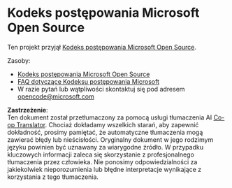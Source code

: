 <!--
CO_OP_TRANSLATOR_METADATA:
{
  "original_hash": "e8b14f0e66db374a2ada46e25fac88ae",
  "translation_date": "2025-03-28T09:04:27+00:00",
  "source_file": "CODE_OF_CONDUCT.md",
  "language_code": "pl"
}
-->
# Kodeks postępowania Microsoft Open Source

Ten projekt przyjął [Kodeks postępowania Microsoft Open Source](https://opensource.microsoft.com/codeofconduct/).

Zasoby:

- [Kodeks postępowania Microsoft Open Source](https://opensource.microsoft.com/codeofconduct/)
- [FAQ dotyczące Kodeksu postępowania Microsoft](https://opensource.microsoft.com/codeofconduct/faq/)
- W razie pytań lub wątpliwości skontaktuj się pod adresem [opencode@microsoft.com](mailto:opencode@microsoft.com)

**Zastrzeżenie**:  
Ten dokument został przetłumaczony za pomocą usługi tłumaczenia AI [Co-op Translator](https://github.com/Azure/co-op-translator). Chociaż dokładamy wszelkich starań, aby zapewnić dokładność, prosimy pamiętać, że automatyczne tłumaczenia mogą zawierać błędy lub nieścisłości. Oryginalny dokument w jego rodzimym języku powinien być uznawany za wiarygodne źródło. W przypadku kluczowych informacji zaleca się skorzystanie z profesjonalnego tłumaczenia przez człowieka. Nie ponosimy odpowiedzialności za jakiekolwiek nieporozumienia lub błędne interpretacje wynikające z korzystania z tego tłumaczenia.